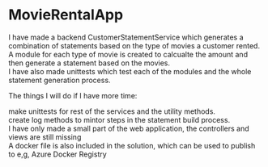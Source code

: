 # MovieRentalApp
I have made a backend CustomerStatementService which generates a combination of statements based on the type of movies a customer rented.  
A module for each type of movie is created to calcualte the amount and then generate a statement based on the movies.<br /> 
I have also made unittests which test each of the modules and the whole statement generation process.<br /> 

The things I will do if I have more time:

make unittests for rest of the services and the utility methods.<br /> 
create log methods to mintor steps in the statement build process.<br /> 
I have only made a small part of the web application, the controllers and views are still missing<br /> 
A docker file is also included in the solution, which can be used to publish to e,g, Azure Docker Registry 
